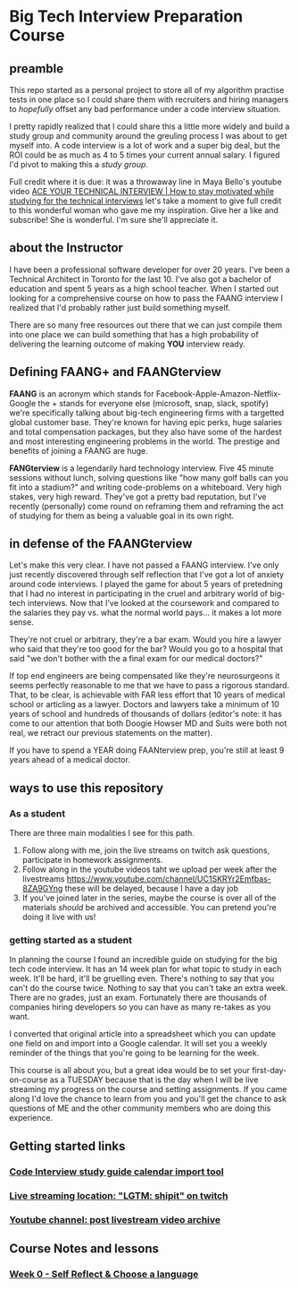 # Big Tech Interview Preparation Course

## preamble

This repo started as a personal project to store all of my algorithm practise tests in one place so I could share them with recruiters and hiring managers to *hopefully* offset any bad performance under a code interview situation.

I pretty rapidly realized that I could share this a little more widely and build a study group and community around the greuling process I was about to get myself into. A code interview is a lot of work and a super big deal, but the ROI could be as much as 4 to 5 times your current annual salary. I figured I'd pivot to making this a *study group*.

Full credit where it is due: it was a throwaway line in Maya Bello's youtube video [ACE YOUR TECHNICAL INTERVIEW | How to stay motivated while studying for the technical interviews](https://www.youtube.com/watch?v=_biSddO8jw4) let's take a moment to give full credit to this wonderful woman who gave me my inspiration. Give her a like and subscribe! She is wonderful. I'm sure she'll appreciate it.

## about the Instructor

I have been a professional software developer for over 20 years. I've been a Technical Architect in Toronto for the last 10. I've also got a bachelor of education and spent 5 years as a high school teacher. When I started out looking for a comprehensive course on how to pass the FAANG interview I realized that I'd probably rather just build something myself.

There are so many free resources out there that we can just compile them into one place we can build something that has a high probability of delivering the learning outcome of making **YOU** interview ready.

## Defining FAANG+ and FAANGterview

**FAANG** is an acronym which stands for Facebook-Apple-Amazon-Netflix-Google the + stands for everyone else (microsoft, snap, slack, spotify) we're specifically talking about big-tech engineering firms with a targetted global customer base. They're known for having epic perks, huge salaries and total compensation packages, but they also have some of the hardest and most interesting engineering problems in the world. The prestige and benefits of joining a FAANG are huge.

**FANGterview** is a legendarily hard technology interview. Five 45 minute sessions without lunch, solving questions like "how many golf balls can you fit into a stadium?" and writing code-problems on a whiteboard. Very high stakes, very high reward. They've got a pretty bad reputation, but I've recently (personally) come round on reframing them and reframing the act of studying for them as being a valuable goal in its own right. 

## in defense of the FAANGterview

Let's make this very clear. I have not passed a FAANG interview. I've only just recently discovered through self reflection that I've got a lot of anxiety around code interviews. I played the game for about 5 years of pretedning that I had no interest in participating in the cruel and arbitrary world of big-tech interviews. Now that I've looked at the coursework and compared to the salaries they pay vs. what the normal world pays... it makes a lot more sense.

They're not cruel or arbitrary, they're a bar exam.  Would you hire a lawyer who said that they're too good for the bar? Would you go to a hospital that said "we don't bother with the a final exam for our medical doctors?" 

If top end engineers are being compensated like they're neurosurgeons it seems perfectly reasonable to me that we have to pass a rigorous standard. That, to be clear, is achievable with FAR less effort that 10 years of medical school or articling as a lawyer. Doctors and lawyers take a minimum of 10 years of school and hundreds of thousands of dollars (editor's note: it has come to our attention that both Doogie Howser MD and Suits were both not real, we retract our previous statements on the matter).

If you have to spend a YEAR doing FAANterview prep, you're still at least 9 years ahead of a medical doctor.

## ways to use this repository

### As a student

There are three main modalities I see for this path. 

1. Follow along with me, join the live streams on twitch ask questions, participate in homework assignments. 
2. Follow along in the youtube videos taht we upload per week after the livestreams https://www.youtube.com/channel/UC1SKRYr2Emfbas-8ZA9GYng these will be delayed, because I have a day job
3. If you've joined later in the series, maybe the course is over all of the materials *should* be archived and accessible. You can pretend you're doing it live with us!

### getting started as a student 

In planning the course I  found an incredible guide on studying for the big tech code interview. It has an 14 week plan for what topic to study in each week. It'll be hard, it'll be gruelling even. There's nothing to say that you can't do the course twice. Nothing to say that you can't take an extra week. There are no grades, just an exam. Fortunately there are thousands of companies hiring developers so you can have as many re-takes as you want.

I converted that original article into a spreadsheet which you can update one field on and import into a Google calendar.  It will set you a weekly reminder of the things that you're going to be learning for the week.

This course is all about you, but a great idea would be to set your first-day-on-course as a TUESDAY because that is the day when I will be live streaming my progress on the course and setting assignments.  If you came along I'd love the chance to learn from you and you'll get the chance to ask questions of ME and the other community members who are doing this experience.

## Getting started links

### [Code Interview study guide calendar import tool](https://docs.google.com/spreadsheets/d/1PVcO4PfAp3Y9God8opvqXYntc_oU4x1beZ4UTv1juAI/edit?usp=sharing)

### [Live streaming location: "LGTM: shipit" on twitch](https://www.twitch.tv/lgtm_shipit)

### [Youtube channel: post livestream video archive](https://www.youtube.com/channel/UC1SKRYr2Emfbas-8ZA9GYng)

## Course Notes and lessons

### [Week 0 - Self Reflect & Choose a language](lessons/week-0.md)